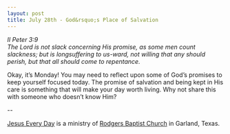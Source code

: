 ```yaml
---
layout: post
title: July 28th - God&rsquo;s Place of Salvation
---
```


_II Peter 3:9  
The Lord is not slack concerning His promise, as some men count
slackness; but is longsuffering to us-ward, not willing that any
should perish, but that all should come to repentance._

Okay, it&rsquo;s Monday! You may need to reflect upon some of
God&rsquo;s promises to keep yourself focused today. The promise of
salvation and being kept in His care is something that will make your
day worth living. Why not share this with someone who doesn&rsquo;t
know Him?

 --

<a href=http://jesuseveryday.net>Jesus Every Day</a> is a ministry of <a href=http://rodgersbaptist.net>Rodgers Baptist Church</a> in Garland, Texas.
